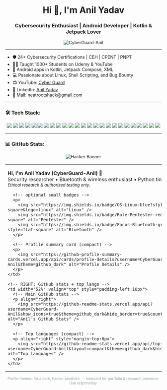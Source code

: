 <h1 align="center">Hi 👋, I'm Anil Yadav</h1>
<h3 align="center">Cybersecurity Enthusiast | Android Developer | Kotlin & Jetpack Lover</h3>

<p align="center">
  <img src="https://komarev.com/ghpvc/?username=CyberGuard-Anil&label=Profile%20views&color=0e75b6&style=flat" alt="CyberGuard-Anil" />
</p>

---

- 🛡️ 24+ Cybersecurity Certifications | CEH | CPENT | PNPT  
- 👨‍🏫 Taught 1000+ Students on Udemy & YouTube  
- 📱 Android apps in Kotlin, Jetpack Compose, XML  
- 💻 Passionate about Linux, Shell Scripting, and Bug Bounty  
- 📺 YouTube: [Cyber Guard](https://youtube.com/@nrcyberguard)  
- 🔗 LinkedIn: [Anil Yadav](https://linkedin.com/in/anil-yadav-cg)  
- 📧 Mail: neatrootshack@gmail.com  

---

### 🛠️ Tech Stack:

<p align="center">
  <img src="https://img.shields.io/badge/Kotlin-7F52FF?style=for-the-badge&logo=kotlin&logoColor=white"/>
  <img src="https://img.shields.io/badge/Jetpack%20Compose-4285F4?style=for-the-badge&logo=android&logoColor=white"/>
  <img src="https://img.shields.io/badge/Android%20Studio-3DDC84?style=for-the-badge&logo=android-studio&logoColor=white"/>
  <img src="https://img.shields.io/badge/Java-ED8B00?style=for-the-badge&logo=openjdk&logoColor=white"/>
  <img src="https://img.shields.io/badge/XML-FF6600?style=for-the-badge&logo=xml&logoColor=white"/>
  <img src="https://img.shields.io/badge/C-00599C?style=for-the-badge&logo=c&logoColor=white"/>
  <img src="https://img.shields.io/badge/Linux-FCC624?style=for-the-badge&logo=linux&logoColor=black"/>
  <img src="https://img.shields.io/badge/Bash-121011?style=for-the-badge&logo=gnubash&logoColor=white"/>
  <img src="https://img.shields.io/badge/Shell%20Scripting-%230075a8?style=for-the-badge&logo=gnu-bash&logoColor=white"/>
  <img src="https://img.shields.io/badge/Nmap-4CAF50?style=for-the-badge&logo=gnometerminal&logoColor=white"/>
  <img src="https://img.shields.io/badge/Metasploit-430098?style=for-the-badge&logo=raspberrypi&logoColor=white"/>
  <img src="https://img.shields.io/badge/Burp%20Suite-F47B20?style=for-the-badge&logo=protonvpn&logoColor=white"/>
  <img src="https://img.shields.io/badge/Wireshark-1679A7?style=for-the-badge&logo=wireshark&logoColor=white"/>
  <img src="https://img.shields.io/badge/CEH-EA1D2C?style=for-the-badge&logo=hackthebox&logoColor=white"/>
  <img src="https://img.shields.io/badge/Cybersecurity-000000?style=for-the-badge&logo=tryhackme&logoColor=green"/>
  <img src="https://img.shields.io/badge/Networking-00758F?style=for-the-badge&logo=cloudflare&logoColor=white"/>
  <img src="https://img.shields.io/badge/MySQL-4479A1?style=for-the-badge&logo=mysql&logoColor=white"/>
  <img src="https://img.shields.io/badge/Docker-2496ED?style=for-the-badge&logo=docker&logoColor=white"/>
  <img src="https://img.shields.io/badge/Git-F05032?style=for-the-badge&logo=git&logoColor=white"/>
  <img src="https://img.shields.io/badge/GitHub-181717?style=for-the-badge&logo=github&logoColor=white"/>
  <img src="https://img.shields.io/badge/Cisco-1BA0D7?style=for-the-badge&logo=cisco&logoColor=white"/>
  <img src="https://img.shields.io/badge/VMware-607078?style=for-the-badge&logo=vmware&logoColor=white"/>
  <img src="https://img.shields.io/badge/VirtualBox-183A61?style=for-the-badge&logo=virtualbox&logoColor=white"/>
  <img src="https://img.shields.io/badge/Kate-268BD2?style=for-the-badge&logo=kde&logoColor=white"/>
  <img src="https://img.shields.io/badge/VS%20Code-007ACC?style=for-the-badge&logo=visual-studio-code&logoColor=white"/>
</p>

---

### 📊 GitHub Stats:
<!-- ===== Hacker-style header for README ===== -->
<p align="center">
  <!-- Big hacker-typing banner -->
  <img src="https://readme-typing-svg.herokuapp.com?font=Share+Tech+Mono&size=26&color=00FF00&width=900&center=true&vCenter=true&lines=🔒+Blue+Phantom+Activated...;⚡+Scanning+Bluetooth+Targets...;💀+Access+Granted!" alt="Hacker Banner" />
</p>

<!-- Two-column layout: left (intro / small badge) | right (stats + langs) -->
<table align="center" width="100%">
  <tr>
    <!-- LEFT: small intro / optional badges -->
    <td width="48%" valign="top" style="padding-right:10px">
      <p align="left">
        <!-- short intro block -->
        <strong>Hi, I'm Anil Yadav (CyberGuard-Anil)</strong> 👋<br/>
        Security researcher • Bluetooth & wireless enthusiast • Python tinkerer<br/>
        <sub><em>Ethical research & authorized testing only.</em></sub>
      </p>

      <!-- optional small badges -->
      <p>
        <img src="https://img.shields.io/badge/OS-Linux-blue?style=flat-square&logo=linux" alt="Linux" />
        <img src="https://img.shields.io/badge/Role-Pentester-red?style=flat-square" alt="Pentester" />
        <img src="https://img.shields.io/badge/Focus-Bluetooth-green?style=flat-square" alt="Bluetooth" />
      </p>

      <!-- Profile summary card (compact) -->
      <p>
        <img src="https://github-profile-summary-cards.vercel.app/api/cards/profile-details?username=CyberGuard-Anil&theme=github_dark" alt="Profile Details" />
      </p>
    </td>

    <!-- RIGHT: GitHub stats + top langs -->
    <td width="52%" valign="top" style="padding-left:10px">
      <!-- Main GitHub stats -->
      <p align="right">
        <img src="https://github-readme-stats.vercel.app/api?username=CyberGuard-Anil&show_icons=true&theme=github_dark&hide_border=true&count_private=true" alt="Anil's GitHub Stats" />
      </p>

      <!-- Top languages (compact) -->
      <p align="right" style="margin-top:6px">
        <img src="https://github-readme-stats.vercel.app/api/top-langs/?username=CyberGuard-Anil&layout=compact&theme=github_dark&hide_border=true" alt="Top Languages" />
      </p>
    </td>
  </tr>
</table>

<!-- small footer note -->
<p align="center">
  <sub style="color:#9aa4a6">Profile themed for a dark, hacker aesthetic — intended for portfolio & research presence. Use responsibly.</sub>
</p>
<!-- ===== end header ===== -->

